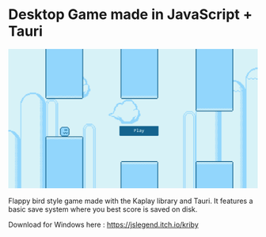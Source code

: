 # Desktop Game made in JavaScript + Tauri

![game screenshot](./game.png)

Flappy bird style game made with the Kaplay library and Tauri. It features a basic save system where you best score is saved on disk.

Download for Windows here : https://jslegend.itch.io/kriby
